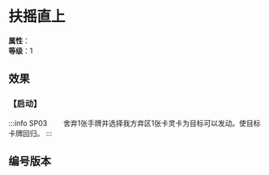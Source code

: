 <script setup>
let list = [
    { number: "SP03-019", url: "/packs/SP03" }
]
</script>

# 扶摇直上

**属性**：<CardAttribute text="风"/><br/>
**等级**：1

## 效果

### 【启动】

:::info SP03
&emsp;&emsp;舍弃1张手牌并选择我方弃区1张卡灵卡为目标可以发动。使目标卡牌回归。
:::

## 编号版本

<CardNumberBox :list="list"/>
